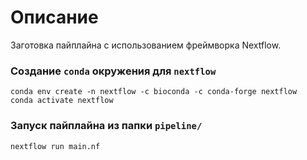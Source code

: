 # Описание

Заготовка пайплайна с использованием фреймворка Nextflow.

### Создание `conda` окружения для `nextflow`

```
conda env create -n nextflow -c bioconda -c conda-forge nextflow
conda activate nextflow
```

### Запуск пайплайна из папки `pipeline/`

```
nextflow run main.nf
```
